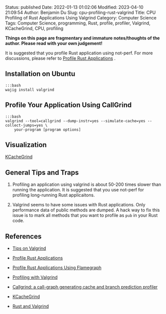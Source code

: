Status: published
Date: 2022-01-13 01:02:06
Modified: 2023-04-10 21:09:54
Author: Benjamin Du
Slug: cpu-profiling-rust-valgrind
Title: CPU Profiling of Rust Applications Using Valgrind
Category: Computer Science
Tags: Computer Science, programming, Rust, profile, profiler, Valgrind, KCacheGrind, CPU, profiling

**Things on this page are fragmentary and immature notes/thoughts of the author. Please read with your own judgement!**

It is suggested that you profile Rust application using not-perf.
For more discussions,
please refer to
[Profile Rust Applications](http://www.legendu.net/misc/blog/profile-rust-applications/)
.

## Installation on Ubuntu

    :::bash
    wajig install valgrind

## Profile Your Application Using CallGrind

    :::bash
    valgrind --tool=callgrind --dump-instr=yes --simulate-cache=yes --collect-jumps=yes \
        your-program [program options]

## Visualization

[KCacheGrind](https://github.com/KDE/kcachegrind)

## General Tips and Traps 

1. Profiling an application using valgrind is about 50-200 times slower
    than running the application.
    It is suggested that you use not-perf for profiling long-running Rust applicaitons.

2. Valgrind seems to have some issues with Rust applications.
    Only performance data of public methods are dumped.
    A hack way to fix this issue 
    is to mark all methods 
    that you want to profile as `pub` in your Rust code.

## References 

- [Tips on Valgrind](https://www.legendu.net/misc/blog/tips-on-valgrind)

- [Profile Rust Applications](http://www.legendu.net/misc/blog/profile-rust-applications/)

- [Profile Rust Applications Using Flamegraph](http://www.legendu.net/misc/blog/profile-rust-applications-using-flamegraph/)

- [Profiling with Valgrind](https://developer.mantidproject.org/ProfilingWithValgrind.html)

- [Callgrind: a call-graph generating cache and branch prediction profiler](https://valgrind.org/docs/manual/cl-manual.html)

- [KCacheGrind](https://github.com/KDE/kcachegrind)

- [Rust and Valgrind](https://nnethercote.github.io/2022/01/05/rust-and-valgrind.html)

